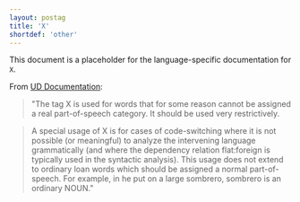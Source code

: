 ```yaml
---
layout: postag
title: 'X'
shortdef: 'other'
---
```


This document is a placeholder for the language-specific documentation
for `X`.

From [UD Documentation](http://www.universaldependencies.org/u/pos/X.html):

> "The tag X is used for words that for some reason cannot be assigned a real part-of-speech category. It should be used very restrictively.

> A special usage of X is for cases of code-switching where it is not possible (or meaningful) to analyze the intervening language grammatically (and where the dependency relation flat:foreign is typically used in the syntactic analysis). This usage does not extend to ordinary loan words which should be assigned a normal part-of-speech. For example, in he put on a large sombrero, sombrero is an ordinary NOUN."
